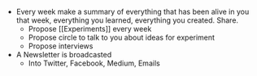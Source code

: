 - Every week make a summary of everything that has been alive in you that week, everything you learned, everything you created. Share.
	- Propose [[Experiments]] every week
	- Propose circle to talk to you about ideas for experiment
	- Propose interviews
- A Newsletter is broadcasted
	- Into Twitter, Facebook, Medium, Emails